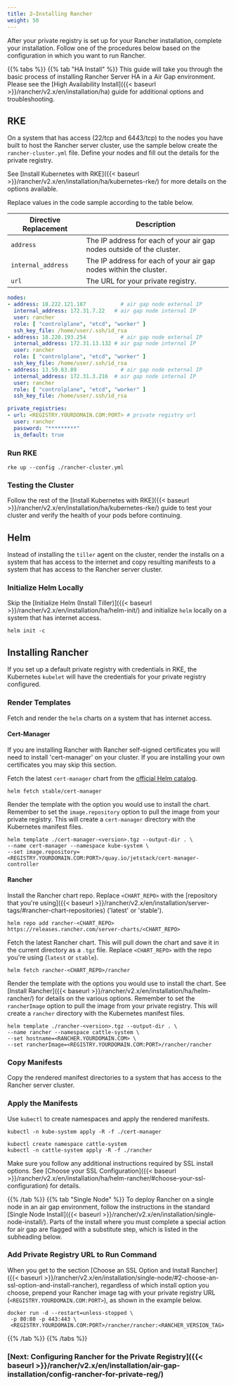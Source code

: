 ```yaml
---
title: 2—Installing Rancher
weight: 50
---
```


After your private registry is set up for your Rancher installation, complete your installation. Follow one of the procedures below based on the configuration in which you want to run Rancher.

{{% tabs %}}
{{% tab "HA Install" %}}
This guide will take you through the basic process of installing Rancher Server HA in a Air Gap environment. Please see the [High Availability Install]({{< baseurl >}}/rancher/v2.x/en/installation/ha) guide for additional options and troubleshooting.

## RKE

On a system that has access (22/tcp and 6443/tcp) to the nodes you have built to host the Rancher server cluster, use the sample below create the `rancher-cluster.yml` file. Define your nodes and fill out the details for the private registry.

See [Install Kubernetes with RKE]({{< baseurl >}}/rancher/v2.x/en/installation/ha/kubernetes-rke/) for more details on the options available.

Replace values in the code sample according to the table below.

| Directive Replacement   | Description                                                           |
| ----------------------- | --------------------------------------------------------------------- |
| `address`               | The IP address for each of your air gap nodes outside of the cluster. |
| `internal_address`      | The IP address for each of your air gap nodes within the cluster.     |
| `url`                   | The URL for your private registry.                                    |

```yaml
nodes:
- address: 18.222.121.187           # air gap node external IP
  internal_address: 172.31.7.22   # air gap node internal IP
  user: rancher
  role: [ "controlplane", "etcd", "worker" ]
  ssh_key_file: /home/user/.ssh/id_rsa
- address: 18.220.193.254           # air gap node external IP
  internal_address: 172.31.13.132 # air gap node internal IP
  user: rancher
  role: [ "controlplane", "etcd", "worker" ]
  ssh_key_file: /home/user/.ssh/id_rsa
- address: 13.59.83.89              # air gap node external IP
  internal_address: 172.31.3.216  # air gap node internal IP
  user: rancher
  role: [ "controlplane", "etcd", "worker" ]
  ssh_key_file: /home/user/.ssh/id_rsa

private_registries:
- url: <REGISTRY.YOURDOMAIN.COM:PORT> # private registry url
  user: rancher
  password: "*********"
  is_default: true
```

### Run RKE

```plain
rke up --config ./rancher-cluster.yml
```

### Testing the Cluster

Follow the rest of the [Install Kubernetes with RKE]({{< baseurl >}}/rancher/v2.x/en/installation/ha/kubernetes-rke/) guide to test your cluster and verify the health of your pods before continuing.

## Helm

Instead of installing the `tiller` agent on the cluster, render the installs on a system that has access to the internet and copy resulting manifests to a system that has access to the Rancher server cluster.

### Initialize Helm Locally

Skip the [Initialize Helm (Install Tiller)]({{< baseurl >}}/rancher/v2.x/en/installation/ha/helm-init/) and initialize `helm` locally on a system that has internet access.

```plain
helm init -c
```

## Installing Rancher

If you set up a default private registry with credentials in RKE, the Kubernetes `kubelet` will have the credentials for your private registry configured.

### Render Templates

Fetch and render the `helm` charts on a system that has internet access.

#### Cert-Manager

If you are installing Rancher with Rancher self-signed certificates you will need to install 'cert-manager' on your cluster. If you are installing your own certificates you may skip this section.

Fetch the latest `cert-manager` chart from the [official Helm catalog](https://github.com/helm/charts/tree/master/stable).

```plain
helm fetch stable/cert-manager
```

Render the template with the option you would use to install the chart. Remember to set the `image.repository` option to pull the image from your private registry. This will create a `cert-manager` directory with the Kubernetes manifest files.

```plain
helm template ./cert-manager-<version>.tgz --output-dir . \
--name cert-manager --namespace kube-system \
--set image.repository=<REGISTRY.YOURDOMAIN.COM:PORT>/quay.io/jetstack/cert-manager-controller
```

#### Rancher

Install the Rancher chart repo. Replace `<CHART_REPO>` with the [repository that you're using]({{< baseurl >}}/rancher/v2.x/en/installation/server-tags/#rancher-chart-repositories) ('latest' or 'stable').

```plain
helm repo add rancher-<CHART_REPO> https://releases.rancher.com/server-charts/<CHART_REPO>
```

Fetch the latest Rancher chart. This will pull down the chart and save it in the current directory as a `.tgz` file. Replace `<CHART_REPO>` with the repo you're using (`latest` or `stable`).

```plain
helm fetch rancher-<CHART_REPO>/rancher
```

Render the template with the options you would use to install the chart. See [Install Rancher]({{< baseurl >}}/rancher/v2.x/en/installation/ha/helm-rancher/) for details on the various options. Remember to set the `rancherImage` option to pull the image from your private registry. This will create a `rancher` directory with the Kubernetes manifest files.

```plain
helm template ./rancher-<version>.tgz --output-dir . \
--name rancher --namespace cattle-system \
--set hostname=<RANCHER.YOURDOMAIN.COM> \
--set rancherImage=<REGISTRY.YOURDOMAIN.COM:PORT>/rancher/rancher
```

### Copy Manifests

Copy the rendered manifest directories to a system that has access to the Rancher server cluster.

### Apply the Manifests

Use `kubectl` to create namespaces and apply the rendered manifests.

```plain
kubectl -n kube-system apply -R -f ./cert-manager

kubectl create namespace cattle-system
kubectl -n cattle-system apply -R -f ./rancher
```

Make sure you follow any additional instructions required by SSL install options. See [Choose your SSL Configuration]({{< baseurl >}}/rancher/v2.x/en/installation/ha/helm-rancher/#choose-your-ssl-configuration) for details.

{{% /tab %}}
{{% tab "Single Node" %}}
To deploy Rancher on a single node in an air gap environment, follow the instructions in the standard [Single Node Install]({{< baseurl >}}/rancher/v2.x/en/installation/single-node-install/). Parts of the install where you must complete a special action for air gap are flagged with a substitute step, which is listed in the subheading below.

### Add Private Registry URL to Run Command

When you get to the section [Choose an SSL Option and Install Rancher]({{< baseurl >}}/rancher/v2.x/en/installation/single-node/#2-choose-an-ssl-option-and-install-rancher), regardless of which install option you choose, prepend your Rancher image tag with your private registry URL (`<REGISTRY.YOURDOMAIN.COM:PORT>`), as shown in the example below.

```plain
docker run -d --restart=unless-stopped \
 -p 80:80 -p 443:443 \
 <REGISTRY.YOURDOMAIN.COM:PORT>/rancher/rancher:<RANCHER_VERSION_TAG>
```

{{% /tab %}}
{{% /tabs %}}

### [Next: Configuring Rancher for the Private Registry]({{< baseurl >}}/rancher/v2.x/en/installation/air-gap-installation/config-rancher-for-private-reg/)
